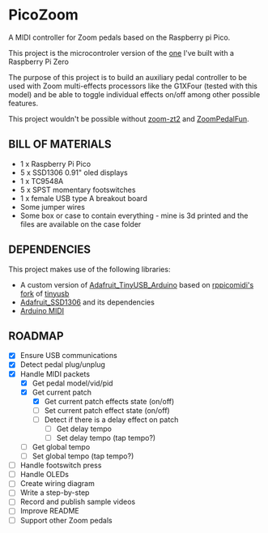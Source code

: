 # PicoZoom
A MIDI controller for Zoom pedals based on the Raspberry pi Pico.
 
This project is the microcontroler version of the [one](https://github.com/Colatino/ZeroPedal) I've built with a Raspberry Pi Zero

The purpose of this project is to build an auxiliary pedal controller to be used with Zoom multi-effects processors like the G1XFour (tested with this model) and be able to toggle individual effects on/off among other possible features.

This project wouldn't be possible without [zoom-zt2](https://github.com/mungewell/zoom-zt2) and [ZoomPedalFun](https://github.com/shooking/ZoomPedalFun).

## BILL OF MATERIALS
- 1 x Raspberry Pi Pico
- 5 x SSD1306 0.91" oled displays
- 1 x TC9548A
- 5 x SPST momentary footswitches
- 1 x female USB type A breakout board
- Some jumper wires
- Some box or case to contain everything - mine is 3d printed and the files are available on the case folder

## DEPENDENCIES
This project makes use of the following libraries:
- A custom version of [Adafruit_TinyUSB_Arduino](https://github.com/adafruit/Adafruit_TinyUSB_Arduino) based on [rppicomidi's fork](https://github.com/rppicomidi/tinyusb/tree/pio-midihost) of [tinyusb](https://github.com/hathach/tinyusb)
- [Adafruit_SSD1306](https://github.com/adafruit/Adafruit_SSD1306) and its dependencies
- [Arduino MIDI](https://github.com/FortySevenEffects/arduino_midi_library)

## ROADMAP
- [x] Ensure USB communications
- [x] Detect pedal plug/unplug
- [x] Handle MIDI packets
  - [x] Get pedal model/vid/pid
  - [x] Get current patch
    - [x] Get current patch effects state (on/off)
    - [ ] Set current patch effect state (on/off)
    - [ ] Detect if there is a delay effect on patch
      - [ ] Get delay tempo
      - [ ] Set delay tempo (tap tempo?)
  - [ ] Get global tempo
  - [ ] Set global tempo (tap tempo?)
- [ ] Handle footswitch press
- [ ] Handle OLEDs
- [ ] Create wiring diagram
- [ ] Write a step-by-step
- [ ] Record and publish sample videos
- [ ] Improve README
- [ ] Support other Zoom pedals
